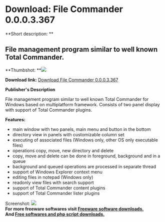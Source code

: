 # Download: File Commander 0.0.0.3.367

**Short description: **

## File management program similar to well known Total Commander.

  
**Thumbshot: **![](http://www.freewarefiles.com/screenshot/ihfilecmmndr_md.gif)   
  
**Download link:** [Download File Commander 0.0.0.3.367](http://freesoftwares.boysofts.com/File-Commander_program_33713.html)  
  

**Publisher's Description**  
  

File management program similar to well known Total Commander for Windows
based on multiplatform framework. Consists of two panel display with support
of Total Commander plugins.

**Features:**

  * main window with two panels, main menu and button in the bottom 
  * directory view in panels with customizable column set 
  * executing of associated files (Windows only, other OS only executable files) 
  * operations copy, move, new directory and delete 
  * copy, move and delete can be done in foreground, background and in a queue 
  * background and queued operations are processed in separate thread 
  * support of Windows Explorer context menu 
  * editing files in notepad (Windows only) 
  * readonly view files with search support 
  * support of Total Commander content plugins 
  * support of Total Commander lister plugins 

  
  
Screenshot: ![](http://www.freewarefiles.com/screenshot/ihfilecmmndr.gif)  
**For more freeware softwares visit [Freeware software downloads.](http://freesoftwares.boysofts.com/)**   
**And [Free softwares and php script downloads.](http://www.boysofts.com/)**

